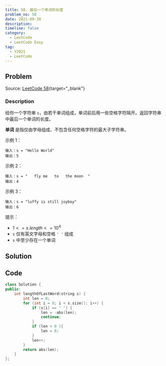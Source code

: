 ```yaml
---
title: 58. 最后一个单词的长度
problem_no: 58
date: 2021-09-30
description: 
timeline: false
category:
  - LeetCode
  - LeetCode Easy
tag:
  - Y2021
  - LeetCode
---
```


<!-- Description. -->

<!-- more -->

## Problem

Source: [LeetCode 58](https://leetcode-cn.com/problems/length-of-last-word/){target="_blank"}

### Description

给你一个字符串 `s`，由若干单词组成，单词前后用一些空格字符隔开。返回字符串中最后一个单词的长度。

**单词** 是指仅由字母组成、不包含任何空格字符的最大子字符串。

示例 1：

```text
输入：s = "Hello World"
输出：5
```

示例 2：

```text
输入：s = "   fly me   to   the moon  "
输出：4
```

示例 3：

```text
输入：s = "luffy is still joyboy"
输出：6
```

提示：

- $1 <= s.length <= 10^4$
- `s` 仅有英文字母和空格 `' '` 组成
- `s` 中至少存在一个单词

## Solution

## Code

```cpp
class Solution {
public:
    int lengthOfLastWord(string s) {
        int len = 0;
        for (int i = 0; i < s.size(); i++) {
            if (s[i] == ' ') {
                len = -abs(len);
                continue;
            }
            if (len < 0 ){
                len = 0;
            }
            len++;
        }
        return abs(len);
    }
};
```
